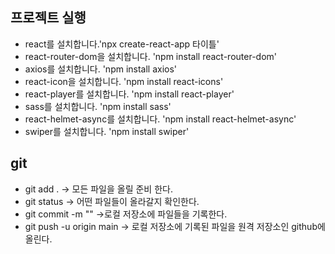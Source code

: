 ## 프로젝트 실행

- react를 설치합니다.'npx create-react-app 타이틀'
- react-router-dom을 설치합니다. 'npm install react-router-dom'
- axios를 설치합니다. 'npm install axios'
- react-icon을 설치합니다. 'npm install react-icons'
- react-player를 설치합니다. 'npm install react-player'
- sass를 설치합니다. 'npm install sass'
- react-helmet-async를 설치합니다. 'npm install react-helmet-async'
- swiper를 설치합니다. 'npm install swiper'


## git

- git add .  -> 모든 파일을 올릴 준비 한다.
- git status -> 어떤 파일들이 올라갈지 확인한다.
- git commit -m ""  ->로컬 저장소에 파일들을 기록한다.
- git push -u origin main -> 로컬 저장소에 기록된 파일을 원격 저장소인 github에 올린다.